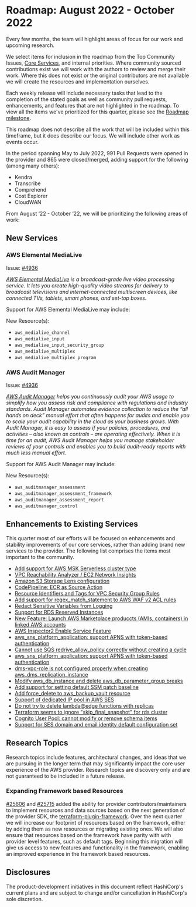 # Roadmap:  August 2022 - October 2022

Every few months, the team will highlight areas of focus for our work and upcoming research.

We select items for inclusion in the roadmap from the Top Community Issues, [Core Services](https://hashicorp.github.io/terraform-provider-aws/core-services/), and internal priorities. Where community sourced contributions exist we will work with the authors to review and merge their work. Where this does not exist or the original contributors are not available we will create the resources and implementation ourselves.

Each weekly release will include necessary tasks that lead to the completion of the stated goals as well as community pull requests, enhancements, and features that are not highlighted in the roadmap. To view all the items we've prioritized for this quarter, please see the [Roadmap milestone](https://github.com/hashicorp/terraform-provider-aws/milestone/138).

This roadmap does not describe all the work that will be included within this timeframe, but it does describe our focus. We will include other work as events occur.

In the period spanning May to July 2022, 991 Pull Requests were opened in the provider and 865 were closed/merged, adding support for the following (among many others):

- Kendra
- Transcribe
- Comprehend
- Cost Explorer
- CloudWAN

From August ‘22 - October ‘22, we will be prioritizing the following areas of work:

## New Services  

### AWS Elemental MediaLive

Issue: [#4936](https://github.com/hashicorp/terraform-provider-aws/issues/4936)

_[AWS Elemental MediaLive](https://aws.amazon.com/medialive/) is a broadcast-grade live video processing service. It lets you create high-quality video streams for delivery to broadcast televisions and internet-connected multiscreen devices, like connected TVs, tablets, smart phones, and set-top boxes._

Support for AWS Elemental MediaLive may include:

New Resource(s):

- `aws_medialive_channel`
- `aws_medialive_input`
- `aws_medialive_input_security_group`
- `aws_medialive_multiplex`
- `aws_medialive_multiplex_program`

### AWS Audit Manager

Issue: [#4936](https://github.com/hashicorp/terraform-provider-aws/issues/17981)

_[AWS Audit Manager](https://aws.amazon.com/audit-manager/) helps you continuously audit your AWS usage to simplify how you assess risk and compliance with regulations and industry standards. Audit Manager automates evidence collection to reduce the “all hands on deck” manual effort that often happens for audits and enable you to scale your audit capability in the cloud as your business grows. With Audit Manager, it is easy to assess if your policies, procedures, and activities – also known as controls – are operating effectively. When it is time for an audit, AWS Audit Manager helps you manage stakeholder reviews of your controls and enables you to build audit-ready reports with much less manual effort._

Support for AWS Audit Manager may include:

New Resource(s):

- `aws_auditmanager_assessment`
- `aws_auditmanager_assessment_framework`
- `aws_auditmanager_assessment_report`
- `aws_auditmanager_control`

## Enhancements to Existing Services

This quarter most of our efforts will be focused on enhancements and stability improvements of our core services, rather than adding brand new services to the provider. The following list comprises the items most important to the community.

- [Add support for AWS MSK Serverless cluster type](https://github.com/hashicorp/terraform-provider-aws/issues/22058)
- [VPC Reachability Analyzer / EC2 Network Insights](https://github.com/hashicorp/terraform-provider-aws/issues/16715)
- [Amazon S3 Storage Lens configuration](https://github.com/hashicorp/terraform-provider-aws/issues/16310)
- [CodePipeline: ECR as Source Action](https://github.com/hashicorp/terraform-provider-aws/issues/7012)
- [Resource Identifiers and Tags for VPC Security Group Rules](https://github.com/hashicorp/terraform-provider-aws/issues/20104)
- [Add support for regex_match_statement to AWS WAF v2 ACL rules](https://github.com/hashicorp/terraform-provider-aws/issues/22452)
- [Redact Sensitive Variables from Logging](https://github.com/hashicorp/terraform-provider-aws/issues/26029)
- [Support for RDS Reserved Instances](https://github.com/hashicorp/terraform-provider-aws/issues/8521)
- [New Feature: Launch AWS Marketplace produccts (AMIs, containers) in linked AWS accounts](https://github.com/hashicorp/terraform-provider-aws/issues/17146)
- [AWS Inspector2 Enable Service Feature](https://github.com/hashicorp/terraform-provider-aws/issues/22330)
- [aws_sns_platform_application: support APNS with token-based authentication](https://github.com/hashicorp/terraform-provider-aws/issues/23147)
- [Cannot use SQS redrive_allow_policy correctly without creating a cycle](https://github.com/hashicorp/terraform-provider-aws/issues/22577)
- [aws_sns_platform_application: support APNS with token-based authentication](https://github.com/hashicorp/terraform-provider-aws/issues/23147)
- [dms-vpc-role is not configured properly when creating aws_dms_replication_instance](https://github.com/hashicorp/terraform-provider-aws/issues/11025)
- [Modify aws_db_instance and delete aws_db_parameter_group breaks](https://github.com/hashicorp/terraform-provider-aws/issues/6448)
- [Add support for setting default SSM patch baseline](https://github.com/hashicorp/terraform-provider-aws/issues/3342)
- [Add force_delete to aws_backup_vault resource](https://github.com/hashicorp/terraform-provider-aws/issues/13247)
- [Support of dedicated IP pool in AWS SES](https://github.com/hashicorp/terraform-provider-aws/issues/10703)
- [Do not try to delete lambda@edge functions with replicas](https://github.com/hashicorp/terraform-provider-aws/issues/1721)
- [Terraform seems to ignore "skip_final_snapshot" for rds cluster](https://github.com/hashicorp/terraform-provider-aws/issues/2588)
- [Cognito User Pool: cannot modify or remove schema items](https://github.com/hashicorp/terraform-provider-aws/issues/21654)
- [Support for SES domain and email identity default configuration set](https://github.com/hashicorp/terraform-provider-aws/issues/21129)


## Research Topics

Research topics include features, architectural changes, and ideas that we are pursuing in the longer term that may significantly impact the core user experience of the AWS provider. Research topics are discovery only and are not guaranteed to be included in a future release.

### Expanding Framework based Resources

[#25606](https://github.com/hashicorp/terraform-provider-aws/pull/25606) and [#25715](https://github.com/hashicorp/terraform-provider-aws/pull/25715) added the ability for provider contributors/maintainers to implement resources and data sources based on the next generation of the provider SDK, the [terraform-plugin-framework](https://github.com/hashicorp/terraform-plugin-framework). Over the next quarter we will increase our footprint of resources based on the framework, either by adding them as new resources or migrating existing ones. We will also ensure that resources based on the framework have parity with with provider level features, such as default tags. Beginning this migration will give us access to new features and functionality in the framework, enabling an improved experience in the framework based resources.

## Disclosures

The product-development initiatives in this document reflect HashiCorp's current plans and are subject to change and/or cancellation in HashiCorp's sole discretion.
